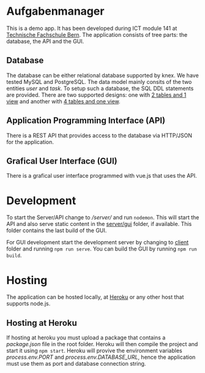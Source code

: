 # Aufgabenmanager
This is a demo app. It has been developed during ICT module 141 at <a href="http://www.tfbern.ch" target="_blank">Technische Fachschule Bern</a>. The application consists of tree parts: the database, the API and the GUI.

## Database
The database can be either relational database supported by knex. We have tested MySQL and PostgreSQL.
The data model mainly consits of the two entities *user* and *task*. To setup such a database, the SQL DDL statements are provided. There are two supported designs: one with [2 tables and 1 view](_doc/designWithEnum.png) and another with [4 tables and one view](_doc/designWithTablesERD.png).

## Application Programming Interface (API)
There is a REST API that provides access to the database via HTTP/JSON for the application.

## Grafical User Interface (GUI)
There is a grafical user interface programmed with vue.js that uses the API.

# Development
To start the Server/API change to */server/* and run ```nodemon```. This will start the API and also serve static content in the [server/gui](server/gui) folder, if available. This folder contains the last build of the GUI.

For GUI development start the development server by changing to [client](client) folder and running ```npm run serve```.
You can build the GUI by running ```npm run build```.

# Hosting
The application can be hosted locally, at <a href="http://www.heroku.com" target="_blank">Heroku</a> or any other host that supports node.js.

## Hosting at Heroku
If hosting at heroku you must upload a package that contains a *package.json* file in the root folder. Heroku will then compile the project and start it using ```npm start```. Heroku will provive the environment variables *process.env.PORT* and *process.env.DATABASE_URL*, hence the application must use them as port and database connection string. 

